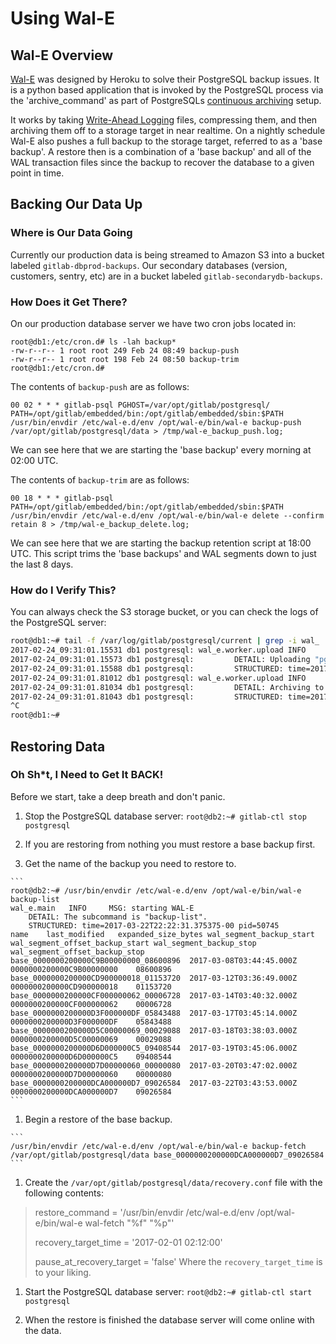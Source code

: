 # Using Wal-E

## Wal-E Overview

[Wal-E][Wal-E] was designed by Heroku to solve their PostgreSQL
backup issues. It is a python based application that is invoked by the PostgreSQL process
via the 'archive_command' as part of PostgreSQLs 
[continuous archiving][PSQL_Archiving] setup.

It works by taking [Write-Ahead Logging][PSQL_WAL]
files, compressing them, and then archiving them off to a storage target in near realtime. 
On a nightly schedule Wal-E also pushes a full backup to the storage target, referred to
as a 'base backup'. A restore then is a combination of a 'base backup' and all of the 
WAL transaction files since the backup to recover the database to a given point in time.

## Backing Our Data Up

### Where is Our Data Going

Currently our production data is being streamed to Amazon S3 into a bucket labeled `gitlab-dbprod-backups`. Our secondary databases (version, customers, sentry, etc) 
are in a bucket labeled `gitlab-secondarydb-backups`.

### How Does it Get There?

On our production database server we have two cron jobs located in:

```
root@db1:/etc/cron.d# ls -lah backup*
-rw-r--r-- 1 root root 249 Feb 24 08:49 backup-push
-rw-r--r-- 1 root root 198 Feb 24 08:50 backup-trim
root@db1:/etc/cron.d#
```

The contents of `backup-push` are as follows:

```cron
00 02 * * * gitlab-psql PGHOST=/var/opt/gitlab/postgresql/ PATH=/opt/gitlab/embedded/bin:/opt/gitlab/embedded/sbin:$PATH /usr/bin/envdir /etc/wal-e.d/env /opt/wal-e/bin/wal-e backup-push /var/opt/gitlab/postgresql/data > /tmp/wal-e_backup_push.log;
```

We can see here that we are starting the 'base backup' every morning at 02:00 UTC.

The contents of `backup-trim` are as follows:

```cron
00 18 * * * gitlab-psql PATH=/opt/gitlab/embedded/bin:/opt/gitlab/embedded/sbin:$PATH /usr/bin/envdir /etc/wal-e.d/env /opt/wal-e/bin/wal-e delete --confirm retain 8 > /tmp/wal-e_backup_delete.log;
```

We can see here that we are starting the backup retention script at 18:00 UTC.
This script trims the 'base backups' and WAL segments down to just the last 8 days.

### How do I Verify This?

You can always check the S3 storage bucket, or you can check the logs of the PostgreSQL server:

```bash
root@db1:~# tail -f /var/log/gitlab/postgresql/current | grep -i wal_
2017-02-24_09:31:01.15531 db1 postgresql: wal_e.worker.upload INFO     MSG: begin archiving a file
2017-02-24_09:31:01.15573 db1 postgresql:         DETAIL: Uploading "pg_xlog/0000000200000BF800000090" to "s3://gitlab-dbprod-backups/db1/wal_005/0000000200000BF800000090.lzo".
2017-02-24_09:31:01.15588 db1 postgresql:         STRUCTURED: time=2017-02-24T09:31:01.153419-00 pid=61703 action=push-wal key=s3://gitlab-dbprod-backups/db1/wal_005/0000000200000BF800000090.lzo prefix=db1/ seg=0000000200000BF800000090 state=begin
2017-02-24_09:31:01.81012 db1 postgresql: wal_e.worker.upload INFO     MSG: completed archiving to a file
2017-02-24_09:31:01.81034 db1 postgresql:         DETAIL: Archiving to "s3://gitlab-dbprod-backups/db1/wal_005/0000000200000BF800000090.lzo" complete at 17302.3KiB/s.
2017-02-24_09:31:01.81043 db1 postgresql:         STRUCTURED: time=2017-02-24T09:31:01.806205-00 pid=61703 action=push-wal key=s3://gitlab-dbprod-backups/db1/wal_005/0000000200000BF800000090.lzo prefix=db1/ rate=17302.3 seg=0000000200000BF800000090 state=complete
^C
root@db1:~#
```

## Restoring Data

### Oh Sh*t, I Need to Get It BACK!

Before we start, take a deep breath and don't panic.

1. Stop the PostgreSQL database server: `root@db2:~# gitlab-ctl stop postgresql`

1. If you are restoring from nothing you must restore a base backup first.

  1. Get the name of the backup you need to restore to.

    ```
    root@db2:~# /usr/bin/envdir /etc/wal-e.d/env /opt/wal-e/bin/wal-e backup-list
    wal_e.main   INFO     MSG: starting WAL-E
        DETAIL: The subcommand is "backup-list".
        STRUCTURED: time=2017-03-22T22:22:31.375375-00 pid=50745
    name	last_modified	expanded_size_bytes	wal_segment_backup_start	wal_segment_offset_backup_start	wal_segment_backup_stop	wal_segment_offset_backup_stop
    base_0000000200000C9B00000000_08600896	2017-03-08T03:44:45.000Z		0000000200000C9B00000000	08600896
    base_0000000200000CD900000018_01153720	2017-03-12T03:36:49.000Z		0000000200000CD900000018	01153720
    base_0000000200000CF000000062_00006728	2017-03-14T03:40:32.000Z		0000000200000CF000000062	00006728
    base_0000000200000D3F000000DF_05843488	2017-03-17T03:45:14.000Z		0000000200000D3F000000DF	05843488
    base_0000000200000D5C00000069_00029088	2017-03-18T03:38:03.000Z		0000000200000D5C00000069	00029088
    base_0000000200000D6D000000C5_09408544	2017-03-19T03:45:06.000Z		0000000200000D6D000000C5	09408544
    base_0000000200000D7D00000060_00000080	2017-03-20T03:47:02.000Z		0000000200000D7D00000060	00000080
    base_0000000200000DCA000000D7_09026584	2017-03-22T03:43:53.000Z		0000000200000DCA000000D7	09026584
    ```

  1. Begin a restore of the base backup.

    ```
    /usr/bin/envdir /etc/wal-e.d/env /opt/wal-e/bin/wal-e backup-fetch /var/opt/gitlab/postgresql/data base_0000000200000DCA000000D7_09026584
    ```

1. Create the `/var/opt/gitlab/postgresql/data/recovery.conf` file with the following contents:
 > restore_command = '/usr/bin/envdir /etc/wal-e.d/env /opt/wal-e/bin/wal-e wal-fetch "%f" "%p"'
 > 
 > recovery_target_time = '2017-02-01 02:12:00'
 >  
 > pause_at_recovery_target = 'false'
 Where the `recovery_target_time` is to your liking.

1. Start the PostgreSQL database server:
 `root@db2:~# gitlab-ctl start postgresql`

1. When the restore is finished the database server will come online with the data.



[Wal-E]: https://github.com/wal-e/wal-e
[PSQL_Archiving]: https://www.postgresql.org/docs/9.6/static/continuous-archiving.html
[PSQL_WAL]: https://www.postgresql.org/docs/current/static/wal-intro.html


